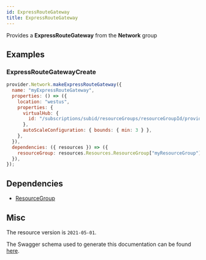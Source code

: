 ```yaml
---
id: ExpressRouteGateway
title: ExpressRouteGateway
---
```

Provides a **ExpressRouteGateway** from the **Network** group
## Examples
### ExpressRouteGatewayCreate
```js
provider.Network.makeExpressRouteGateway({
  name: "myExpressRouteGateway",
  properties: () => ({
    location: "westus",
    properties: {
      virtualHub: {
        id: "/subscriptions/subid/resourceGroups/resourceGroupId/providers/Microsoft.Network/virtualHubs/virtualHubName",
      },
      autoScaleConfiguration: { bounds: { min: 3 } },
    },
  }),
  dependencies: ({ resources }) => ({
    resourceGroup: resources.Resources.ResourceGroup["myResourceGroup"],
  }),
});

```
## Dependencies
- [ResourceGroup](../Resources/ResourceGroup.md)
## Misc
The resource version is `2021-05-01`.

The Swagger schema used to generate this documentation can be found [here](https://github.com/Azure/azure-rest-api-specs/tree/main/specification/network/resource-manager/Microsoft.Network/stable/2021-05-01/virtualWan.json).
